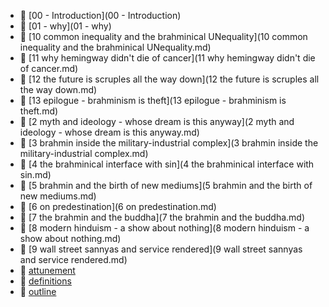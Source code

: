 * 📂 [00 - Introduction](00 - Introduction)
* 📂 [01 - why](01 - why)
* 📄 [10 common inequality and the brahminical UNequality](10 common inequality and the brahminical UNequality.md)
* 📄 [11 why hemingway didn't die of cancer](11 why hemingway didn't die of cancer.md)
* 📄 [12 the future is scruples all the way down](12 the future is scruples all the way down.md)
* 📄 [13 epilogue - brahminism is theft](13 epilogue - brahminism is theft.md)
* 📄 [2 myth and ideology - whose dream is this anyway](2 myth and ideology - whose dream is this anyway.md)
* 📄 [3 brahmin inside the military-industrial complex](3 brahmin inside the military-industrial complex.md)
* 📄 [4 the brahminical interface with sin](4 the brahminical interface with sin.md)
* 📄 [5 brahmin and the birth of new mediums](5 brahmin and the birth of new mediums.md)
* 📄 [6 on predestination](6 on predestination.md)
* 📄 [7 the brahmin and the buddha](7 the brahmin and the buddha.md)
* 📄 [8 modern hinduism - a show about nothing](8 modern hinduism - a show about nothing.md)
* 📄 [9 wall street sannyas and service rendered](9 wall street sannyas and service rendered.md)
* 📄 [attunement](attunement.md)
* 📄 [definitions](definitions.md)
* 📄 [outline](outline.md)
